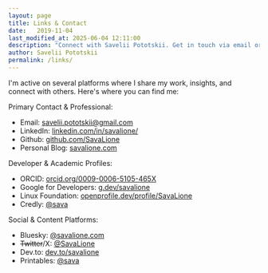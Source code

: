 ```yaml
---
layout: page
title: Links & Contact
date:   2019-11-04
last_modified_at: 2025-06-04 12:11:00
description: "Connect with Savelii Pototskii. Get in touch via email or find my work on GitHub, LinkedIn, and other platforms for software development and open source"
author: Savelii Pototskii
permalink: /links/
---
```

I'm active on several platforms where I share my work, insights, and connect with others.
Here's where you can find me:

Primary Contact & Professional:
* Email: [savelii.pototskii@gmail.com](mailto:savelii.pototskii@gmail.com)
* LinkedIn: [linkedin.com/in/savalione/](https://www.linkedin.com/in/savalione/)
* Github: [github.com/SavaLione](https://github.com/SavaLione)
* Personal Blog: [savalione.com](https://savalione.com)

Developer & Academic Profiles:
* ORCID: [orcid.org/0009-0006-5105-465X](https://orcid.org/0009-0006-5105-465X)
* Google for Developers: [g.dev/savalione](https://g.dev/savalione)
* Linux Foundation: [openprofile.dev/profile/SavaLione](https://openprofile.dev/profile/SavaLione)
* Credly: [@sava](https://www.credly.com/users/sava)

Social & Content Platforms:
* Bluesky: [@savalione.com](https://bsky.app/profile/savalione.com)
* ~~Twitter~~/X: [@SavaLione](https://x.com/SavaLione)
* Dev.to: [dev.to/savalione](https://dev.to/savalione)
* Printables: [@sava](https://www.printables.com/@sava)
